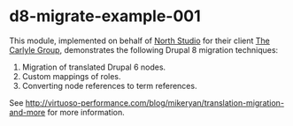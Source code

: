 # d8-migrate-example-001

This module, implemented on behalf of [North Studio](https://www.northstudio.com/) for their client [The Carlyle Group](http://www.carlyle.com/), demonstrates the following Drupal 8 migration techniques:

1. Migration of translated Drupal 6 nodes.
2. Custom mappings of roles.
3. Converting node references to term references.

See http://virtuoso-performance.com/blog/mikeryan/translation-migration-and-more for more information.
